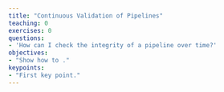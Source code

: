 ```yaml
---
title: "Continuous Validation of Pipelines"
teaching: 0
exercises: 0
questions:
- 'How can I check the integrity of a pipeline over time?'
objectives:
- "Show how to ."
keypoints:
- "First key point."
---
```

